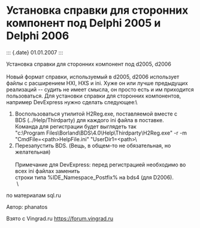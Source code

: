 Установка справки для сторонних компонент под Delphi 2005 и Delphi 2006
=======================================================================

::: {.date}
01.01.2007
:::

Установка справки для сторонних компонент под d2005, d2006\
 \
Новый формат справки, используемый в d2005, d2006 использует файлы с
расширением HXI, HXS и ini. Хуже он или лучше предыдущих реализаций --
судить не имеет смысла, он просто есть и им приходится пользоваться. Для
установки справки для сторонних компонентов, например DevExpress нужно
сделать следующее:\
1. Воспользоваться утилитой H2Reg.exe, поставляемой вместе с\
BDS (../Help/Thirdparty) для каждого ini файла в поставке.\
Команда для регистрации будет выглядеть так\
\"c:\\Program Files\\Borland\\BDS\\4.0\\Help\\Thirdparty\\H2Reg.exe\" -r
-m \"CmdFile=\<path\>HelpFile.ini\" \"UserDir1=\<path\>\
2. Перезапустить BDS. (Вещь, в общем-то не обязательная, но
желательная)\
 \
Примечание для DevExpress: перед регистрацией необходимо во всех ini
файлах заменить\
строки типа %IDE\_Namespace\_Postfix% на bds4 (для D2006).\
 \

по материалам sql.ru

Автор: phanatos

Взято с Vingrad.ru <https://forum.vingrad.ru>
